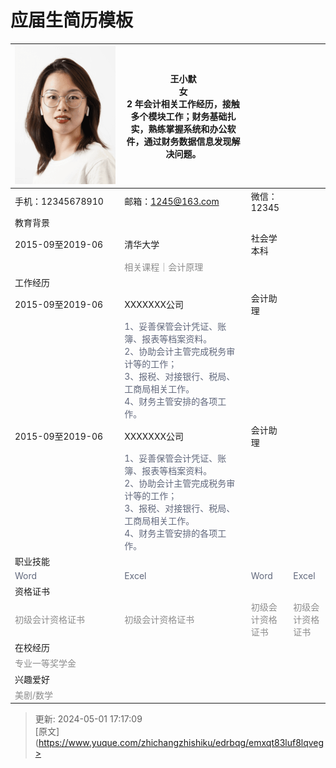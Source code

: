# 应届生简历模板

| ![1647327544057-98bb4b52-dc22-43aa-adc1-8ea7ca18c518.png](./img/WOV_Lq302cdrjGDb/1647327544057-98bb4b52-dc22-43aa-adc1-8ea7ca18c518-878766.png) | 王小默<br/>女<br/>2 年会计相关工作经历，接触多个模块工作；财务基础扎实，熟练掌握系统和办公软件，通过财务数据信息发现解决问题。 | | |
| --- | --- | --- | --- |
| 手机：12345678910 | 邮箱：1245@163.com | 微信：12345 |  |
| 教育背景 | | | |
| 2015-09至2019-06 | 清华大学 | 社会学 本科 |  |
|  | <font style="color:#8C8C8C;">相关课程｜</font><font style="color:#8C8C8C;">会计原理</font> |  |  |
| 工作经历 | | | |
| 2015-09至2019-06 | XXXXXXX公司 | 会计助理 |  |
|  | <font style="color:#61687C;">1、妥善保管会计凭证、账簿、报表等档案资料。</font><br/><font style="color:#61687C;">2、协助会计主管完成税务审计等的工作；</font><br/><font style="color:#61687C;">3、报税、对接银行、税局、工商局相关工作。</font><br/><font style="color:#61687C;">4、财务主管安排的各项工作。</font> | | |
| 2015-09至2019-06 | XXXXXXX公司 | 会计助理 |  |
|  | <font style="color:#61687C;">1、妥善保管会计凭证、账簿、报表等档案资料。</font><br/><font style="color:#61687C;">2、协助会计主管完成税务审计等的工作；</font><br/><font style="color:#61687C;">3、报税、对接银行、税局、工商局相关工作。</font><br/><font style="color:#61687C;">4、财务主管安排的各项工作。</font> | | |
| 职业技能 | | | |
| <font style="color:#61687C;">Word</font> | <font style="color:#61687C;">Excel</font> | <font style="color:#61687C;">Word</font> | <font style="color:#61687C;">Excel</font> |
| 资格证书 | | | |
| <font style="color:#8C8C8C;">初级会计资格证书</font> | <font style="color:#8C8C8C;">初级会计资格证书</font> | <font style="color:#8C8C8C;">初级会计资格证书</font> | <font style="color:#8C8C8C;">初级会计资格证书</font> |
| 在校经历 | | | |
| <font style="color:#8C8C8C;">专业一等奖学金</font> |  |  |  |
| 兴趣爱好 | | | |
| <font style="color:#8C8C8C;">美剧/数学</font> | | | |






> 更新: 2024-05-01 17:17:09  
> [原文](https://www.yuque.com/zhichangzhishiku/edrbqg/emxqt83luf8lqveg>